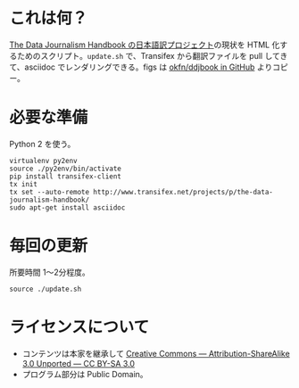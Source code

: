 # これは何？

[The Data Journalism Handbook の日本語訳プロジェクト](https://www.transifex.com/liliana.bounegru/the-data-journalism-handbook/language/ja_JP/)の現状を HTML 化するためのスクリプト。`update.sh` で、Transifex から翻訳ファイルを pull してきて、asciidoc でレンダリングできる。figs は [okfn/ddjbook in GitHub](https://github.com/okfn/ddjbook/tree/web/web/figs/) よりコピー。

# 必要な準備

Python 2 を使う。

```
virtualenv py2env
source ./py2env/bin/activate
pip install transifex-client
tx init
tx set --auto-remote http://www.transifex.net/projects/p/the-data-journalism-handbook/
sudo apt-get install asciidoc
```

# 毎回の更新

所要時間 1～2分程度。

```
source ./update.sh
```

# ライセンスについて

- コンテンツは本家を継承して [Creative Commons — Attribution-ShareAlike 3.0 Unported — CC BY-SA 3.0](http://creativecommons.org/licenses/by-sa/3.0/)
- プログラム部分は Public Domain。